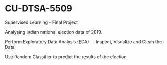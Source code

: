 # CU-DTSA-5509
Supervised Learning - Final Project

Analysing Indian national election data of 2019.

Perform Exploratory Data Analysis (EDA) — Inspect, Visualize and Clean the Data

Use Random Classifier to predict the results of the election
